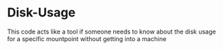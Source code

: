 # Disk-Usage
This code acts like a tool if someone needs to know about the disk usage for a specific mountpoint without getting into a machine
